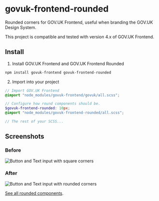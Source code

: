 # govuk-frontend-rounded
Rounded corners for GOV.UK Frontend, useful when branding the GOV.UK Design System.

This project is compatible and tested with version 4.x of GOV.UK Frontend.

## Install

1. Install GOV.UK Frontend and GOV.UK Frontend Rounded
```bash
npm install govuk-frontend govuk-frontend-rounded
```

2. Import into your project
```scss
// Import GOV.UK Frontend
@import "node_modules/govuk-frontend/govuk/all.scss";

// Configure how round components should be.
$govuk-frontend-rounded: 10px;
@import "node_modules/govuk-frontend-rounded/all.scss";

// The rest of your SCSS...
```

## Screenshots

### Before

![Button and Text input with square corners](https://user-images.githubusercontent.com/2445413/183426656-2a59c5e8-540b-4c81-9337-ec14f3422a3e.png)

### After
![Button and Text input with rounded corners](https://user-images.githubusercontent.com/2445413/183426671-8e60e111-fe0c-46cc-ad45-99c0fd40ed79.png)

[See all rounded components](https://govuk-frontend-rounded.netlify.app).
